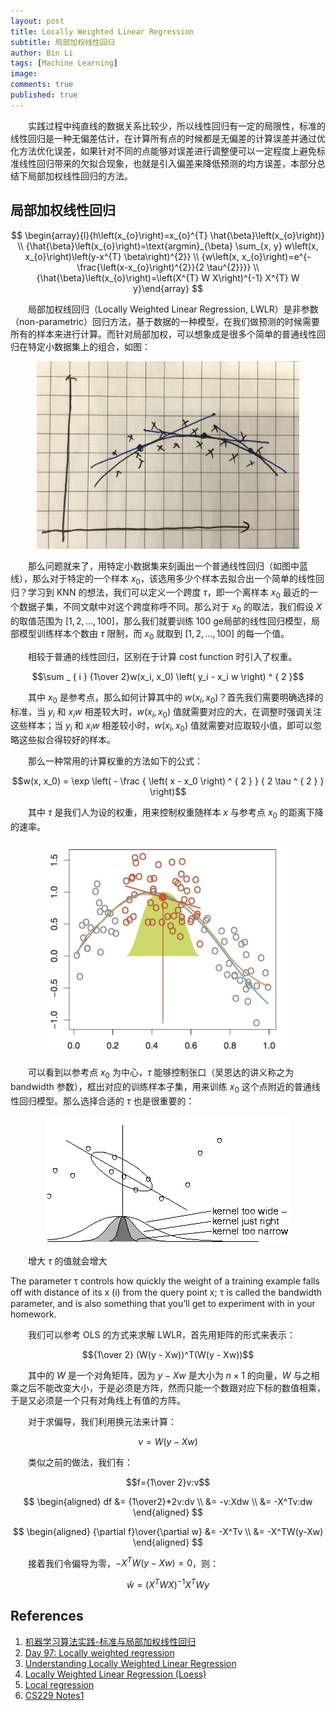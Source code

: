 ```yaml
---
layout: post
title: Locally Weighted Linear Regression
subtitle: 局部加权线性回归
author: Bin Li
tags: [Machine Learning]
image: 
comments: true
published: true
---
```


　　实践过程中纯直线的数据关系比较少，所以线性回归有一定的局限性，标准的线性回归是一种无偏差估计，在计算所有点的时候都是无偏差的计算误差并通过优化方法优化误差，如果针对不同的点能够对误差进行调整便可以一定程度上避免标准线性回归带来的欠拟合现象，也就是引入偏差来降低预测的均方误差，本部分总结下局部加权线性回归的方法。

## 局部加权线性回归

$$
\begin{array}{l}{h\left(x_{o}\right)=x_{o}^{T} \hat{\beta}\left(x_{o}\right)} \\ {\hat{\beta}\left(x_{o}\right)=\text{argmin}_{\beta} \sum_{x, y} w\left(x, x_{o}\right)\left(y-x^{T} \beta\right)^{2}} \\ {w\left(x, x_{o}\right)=e^{-\frac{\left(x-x_{o}\right)^{2}}{2 \tau^{2}}}} \\ {\hat{\beta}\left(x_{o}\right)=\left(X^{T} W X\right)^{-1} X^{T} W y}\end{array}
$$

　　局部加权线回归（Locally Weighted Linear Regression, LWLR）是非参数（non-parametric）回归方法，基于数据的一种模型，在我们做预测的时候需要所有的样本来进行计算。而针对局部加权，可以想象成是很多个简单的普通线性回归在特定小数据集上的组合，如图：

<p align="center">
  <img width="" height="300" src="/img/media/15481642982152.jpg">
</p>

　　那么问题就来了，用特定小数据集来刻画出一个普通线性回归（如图中蓝线），那么对于特定的一个样本 $x_0$，该选用多少个样本去拟合出一个简单的线性回归？学习到 KNN 的想法，我们可以定义一个跨度 $\tau$，即一个离样本 $x_0$ 最近的一个数据子集，不同文献中对这个跨度称呼不同。那么对于 $x_0$ 的取法，我们假设 $X$ 的取值范围为 $[1, 2, \dots, 100]$，那么我们就要训练 100 ge局部的线性回归模型，局部模型训练样本个数由 $\tau$ 限制，而 $x_0$ 就取到 $[1, 2, \dots, 100]$ 的每一个值。

　　相较于普通的线性回归，区别在于计算 cost function 时引入了权重。

$$\sum _ { i } {1\over 2}w(x_i, x_0) \left( y_i - x_i  w \right) ^ { 2 }$$

　　其中 $x_0$ 是参考点，那么如何计算其中的 $w(x_i, x_0)$？首先我们需要明确选择的标准，当 $y_i$ 和 $x_i w$ 相差较大时，$w(x_i, x_0)$ 值就需要对应的大，在调整时强调关注这些样本；当 $y_i$ 和 $x_i w$ 相差较小时，$w(x_i, x_0)$ 值就需要对应取较小值，即可以忽略这些拟合得较好的样本。

　　那么一种常用的计算权重的方法如下的公式：

$$w(x, x_0) = \exp \left( - \frac { \left( x - x_0 \right) ^ { 2 } } { 2 \tau ^ { 2 } } \right)$$

　　其中 $\tau$ 是我们人为设的权重，用来控制权重随样本 $x$ 与参考点 $x_0$ 的距离下降的速率。

<p align="center">
  <img width="" height="" src="/img/media/15482226822741.jpg">
</p>

　　可以看到以参考点 $x_0$ 为中心，$\tau$ 能够控制张口（吴恩达的讲义称之为 bandwidth 参数），框出对应的训练样本子集，用来训练 $x_0$ 这个点附近的普通线性回归模型。那么选择合适的 $\tau$ 也是很重要的：

<p align="center">
  <img width="" height="" src="/img/media/15482230316998.jpg">
</p>

　　增大 $\tau$ 的值就会增大


The parameter τ controls how quickly the weight of a training example falls oﬀ with distance of its x (i) from the query point x; τ is called the bandwidth parameter, and is also something that you’ll get to experiment with in your homework.

　　我们可以参考 OLS 的方式来求解 LWLR，首先用矩阵的形式来表示：

$${1\over 2} (W(y - Xw))^T(W(y - Xw))$$

　　其中的 $W$ 是一个对角矩阵，因为 $y - Xw$ 是大小为 $n\times1$ 的向量，$W$ 与之相乘之后不能改变大小，于是必须是方阵，然而只能一个数跟对应下标的数值相乘，于是又必须是一个只有对角线上有值的方阵。

　　对于求偏导，我们利用换元法来计算：

$$v=W(y-Xw)$$

　　类似之前的做法，我们有：

$$f={1\over 2}v:v$$

$$
\begin{aligned}
df &= {1\over2}*2v:dv \\
&= -v:Xdw \\
&= -X^Tv:dw
\end{aligned}
$$

$$
\begin{aligned}
{\partial f}\over{\partial w} &=  -X^Tv \\
&= -X^TW(y-Xw)
\end{aligned}
$$

　　接着我们令偏导为零，$-X^TW(y-Xw)=0$，则：

$$\hat{w} = (X^TWX)^{-1}X^TWy$$


## References
1. [机器学习算法实践-标准与局部加权线性回归](http://pytlab.org/2017/10/24/%E6%9C%BA%E5%99%A8%E5%AD%A6%E4%B9%A0%E7%AE%97%E6%B3%95%E5%AE%9E%E8%B7%B5-%E6%A0%87%E5%87%86%E4%B8%8E%E5%B1%80%E9%83%A8%E5%8A%A0%E6%9D%83%E7%BA%BF%E6%80%A7%E5%9B%9E%E5%BD%92/)
2. [Day 97: Locally weighted regression](https://medium.com/100-days-of-algorithms/day-97-locally-weighted-regression-c9cfaff087fb)
3. [Understanding Locally Weighted Linear Regression](https://datascience.stackexchange.com/questions/16850/understanding-locally-weighted-linear-regression)
4. [Locally Weighted Linear Regression (Loess)](https://xavierbourretsicotte.github.io/loess.html)
5. [Local regression](https://en.wikipedia.org/wiki/Local_regression)
6. [CS229 Notes1](http://cs229.stanford.edu/notes/cs229-notes1.pdf)